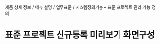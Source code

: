 <!--breadcrumb:제품 상세 정보 / 메뉴 설명 / 업무표준 / 시스템정의기능 – 표준 프로젝트 관리 기능 정의--><span class="md-breadcrumb">제품 상세 정보 / 메뉴 설명 / 업무표준 / 시스템정의기능 – 표준 프로젝트 관리 기능 정의</span>
# 표준 프로젝트 신규등록 미리보기 화면구성

